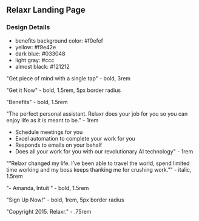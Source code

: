 ## Relaxr Landing Page

### Design Details
- benefits background color: #f0efef
- yellow: #f9e42e
- dark blue: #033048
- light gray: #ccc
- almost black: #121212

"Get piece of mind with a single tap" - bold, 3rem

"Get it Now" - bold, 1.5rem, 5px border radius

"Benefits" - bold, 1.5rem

"The perfect personal assistant. Relaxr does your job for you so you can enjoy life as it is meant to be." - 1rem

- Schedule meetings for you
- Excel automation to complete your work for you
- Responds to emails on your behalf
- Does all your work for you with our revolutionary AI technology" - 1rem

"“Relaxr changed my life. I’ve been able to travel the world, spend limited time working and my boss keeps thanking me for crushing work.”" - italic, 1.5rem

"- Amanda, Intuit " - bold, 1.5rem

"Sign Up Now!" - bold, 1rem, 5px border radius

"Copyright 2015. Relaxr." - .75rem

